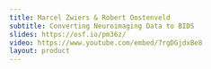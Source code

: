 ```yaml
---
title: Marcel Zwiers & Robert Oostenveld
subtitle: Converting Neuroimaging Data to BIDS
slides: https://osf.io/pm36z/
video: https://www.youtube.com/embed/7rgDGjdxBe8
layout: product
---
```


